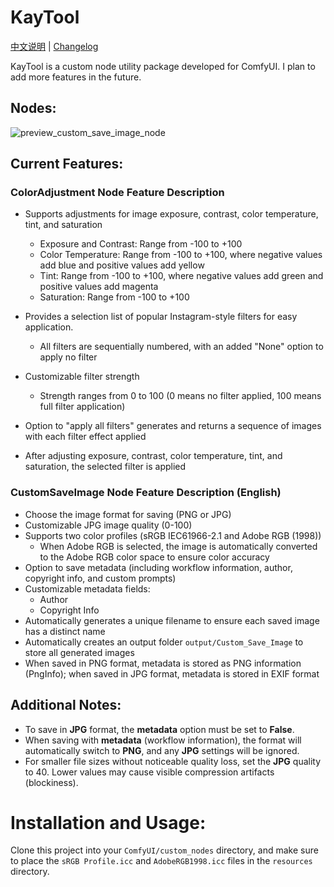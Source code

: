 # KayTool

[中文说明](./README.zh.md) | [Changelog](./CHANGELOG.md)


KayTool is a custom node utility package developed for ComfyUI. I plan to add more features in the future.

## Nodes:
![preview_custom_save_image_node](https://github.com/user-attachments/assets/b12043aa-7bc0-4c29-b5a8-aa918c9943ac)

## Current Features:
### ColorAdjustment Node Feature Description

- Supports adjustments for image exposure, contrast, color temperature, tint, and saturation
    - Exposure and Contrast: Range from -100 to +100
    - Color Temperature: Range from -100 to +100, where negative values add blue and positive values add yellow
    - Tint: Range from -100 to +100, where negative values add green and positive values add magenta
    - Saturation: Range from -100 to +100

- Provides a selection list of popular Instagram-style filters for easy application.
    - All filters are sequentially numbered, with an added "None" option to apply no filter

- Customizable filter strength
    - Strength ranges from 0 to 100 (0 means no filter applied, 100 means full filter application)

- Option to "apply all filters" generates and returns a sequence of images with each filter effect applied

- After adjusting exposure, contrast, color temperature, tint, and saturation, the selected filter is applied

### CustomSaveImage Node Feature Description (English)

- Choose the image format for saving (PNG or JPG)
- Customizable JPG image quality (0-100)
- Supports two color profiles (sRGB IEC61966-2.1 and Adobe RGB (1998))
    - When Adobe RGB is selected, the image is automatically converted to the Adobe RGB color space to ensure color accuracy
- Option to save metadata (including workflow information, author, copyright info, and custom prompts)
- Customizable metadata fields:
    - Author
    - Copyright Info
- Automatically generates a unique filename to ensure each saved image has a distinct name
- Automatically creates an output folder `output/Custom_Save_Image` to store all generated images
- When saved in PNG format, metadata is stored as PNG information (PngInfo); when saved in JPG format, metadata is stored in EXIF format

## Additional Notes:
- To save in **JPG** format, the **metadata** option must be set to **False**.
- When saving with **metadata** (workflow information), the format will automatically switch to **PNG**, and any **JPG** settings will be ignored.
- For smaller file sizes without noticeable quality loss, set the **JPG** quality to 40. Lower values may cause visible compression artifacts (blockiness).

# Installation and Usage:
Clone this project into your `ComfyUI/custom_nodes` directory, and make sure to place the `sRGB Profile.icc` and `AdobeRGB1998.icc` files in the `resources` directory.
